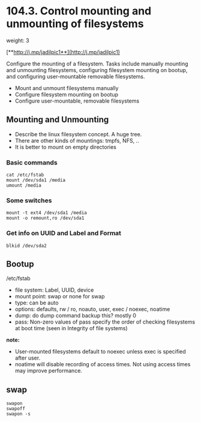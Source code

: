 # 104.3. Control mounting and unmounting of filesystems

weight: 3

[**http://j.mp/jadilpic1**](http://j.mp/jadilpic1)

Configure the mounting of a filesystem. Tasks include manually mounting and unmounting filesystems, configuring filesystem mounting on bootup, and configuring user-mountable removable filesystems.

* Mount and unmount filesystems manually
* Configure filesystem mounting on bootup
* Configure user-mountable, removable filesystems

## Mounting and Unmounting <a id="mounting-and-unmounting"></a>

* Describe the linux filesystem concept. A huge tree.
* There are other kinds of mountings: tmpfs, NFS, ..
* It is better to mount on empty directories

### Basic commands <a id="basic-commands"></a>

```text
cat /etc/fstab
mount /dev/sda1 /media
umount /media
```

### Some switches <a id="some-switches"></a>

```text
mount -t ext4 /dev/sda1 /media
mount -o remount,ro /dev/sda1
```

### Get info on UUID and Label and Format <a id="get-info-on-uuid-and-label-and-format"></a>

```text
blkid /dev/sda2
```

## Bootup <a id="bootup"></a>

/etc/fstab

* file system: Label, UUID, device
* mount point: swap or none for swap
* type: can be auto
* options: defaults, rw / ro, noauto, user, exec / noexec, noatime
* dump: do dump command backup this? mostly 0
* pass: Non-zero values of pass specify the order of checking filesystems at boot time \(seen in Integrity of file systems\)

**note:**

* User-mounted filesystems default to noexec unless exec is specified after user.
* noatime will disable recording of access times. Not using access times may improve performance.

## swap <a id="swap"></a>

```text
swapon
swapoff
swapon -s
```

